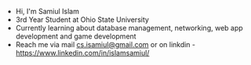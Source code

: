 - Hi, I'm Samiul Islam
- 3rd Year Student at Ohio State University
- Currently learning about database management, networking, web app development and game development
- Reach me via mail cs.isamiul@gmail.com
or on linkdin - https://www.linkedin.com/in/islamsamiul/
